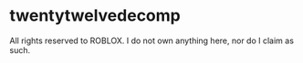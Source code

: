 # twentytwelvedecomp
All rights reserved to ROBLOX. I do not own anything here, nor do I claim as such.
